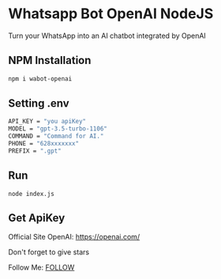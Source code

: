 # Whatsapp Bot OpenAI NodeJS

Turn your WhatsApp into an AI chatbot integrated by OpenAI

## NPM Installation
```sh
npm i wabot-openai
```

## Setting .env
```sh
API_KEY = "you apiKey"
MODEL = "gpt-3.5-turbo-1106"
COMMAND = "Command for AI."
PHONE = "628xxxxxxx"
PREFIX = ".gpt"
```

## Run
`node index.js`

## Get ApiKey
Official Site OpenAI: <a href="https://openai.com/">https://openai.com/</a>

Don't forget to give stars

Follow Me: <a href="https://hy-tech.my.id/docs">FOLLOW</a>
